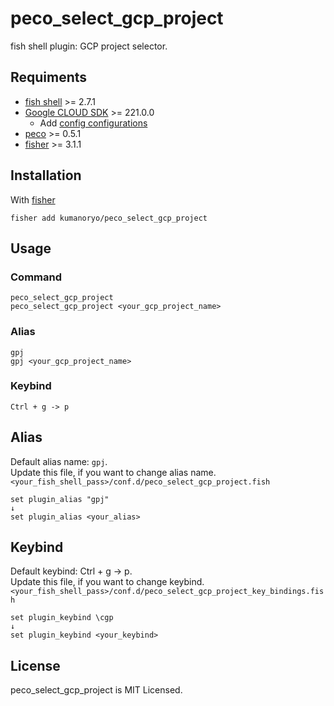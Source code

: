# peco_select_gcp_project
fish shell plugin: GCP project selector.

## Requiments
- [fish shell](https://fishshell.com/) >= 2.7.1
- [Google CLOUD SDK](https://cloud.google.com/sdk/) >= 221.0.0
    - Add [config configurations](https://cloud.google.com/sdk/gcloud/reference/config/configurations/)
- [peco](https://github.com/peco/peco) >= 0.5.1
- [fisher](https://github.com/jorgebucaran/fisher) >= 3.1.1

## Installation
With [fisher](https://github.com/jorgebucaran/fisher)
```console
fisher add kumanoryo/peco_select_gcp_project
```

## Usage
### Command
```console
peco_select_gcp_project
peco_select_gcp_project <your_gcp_project_name>
```
### Alias
```console
gpj
gpj <your_gcp_project_name>
```
### Keybind
```console
Ctrl + g -> p
```

## Alias
Default alias name: `gpj`.   
Update this file, if you want to change alias name.  
`<your_fish_shell_pass>/conf.d/peco_select_gcp_project.fish`
```fish
set plugin_alias "gpj"
↓
set plugin_alias <your_alias>
```

## Keybind
Default keybind: Ctrl + g -> p.  
Update this file, if you want to change keybind.  
`<your_fish_shell_pass>/conf.d/peco_select_gcp_project_key_bindings.fish`
```fish
set plugin_keybind \cgp
↓
set plugin_keybind <your_keybind>
```

## License
peco_select_gcp_project is MIT Licensed.